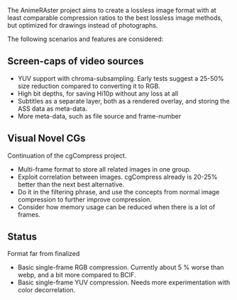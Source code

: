The AnimeRAster project aims to create a lossless image format with at least comparable compression ratios to the best lossless image methods, but optimized for drawings instead of photographs.

The following scenarios and features are considered:

## Screen-caps of video sources

- YUV support with chroma-subsampling. Early tests suggest a 25-50% size reduction compared to converting it to RGB.
- High bit depths, for saving Hi10p without any loss at all
- Subtitles as a separate layer, both as a rendered overlay, and storing the ASS data as meta-data.
- More meta-data, such as file source and frame-number

## Visual Novel CGs

Continuation of the cgCompress project.

- Multi-frame format to store all related images in one group.
- Exploit correlation between images. cgCompress already is 20-25% better than the next best alternative.
- Do it in the filtering phrase, and use the concepts from normal image compression to further improve compression.
- Consider how memory usage can be reduced when there is a lot of frames.


## Status

Format far from finalized

- Basic single-frame RGB compression. Currently about 5 % worse than webp, and a bit more compared to BCIF.
- Basic single-frame YUV compression. Needs more experimentation with color decorrelation.